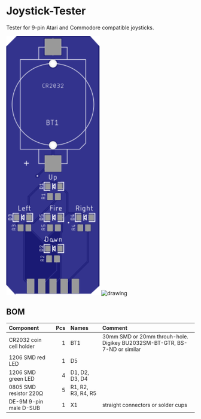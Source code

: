 
# Joystick-Tester
 Tester for 9-pin Atari and Commodore compatible joysticks.
 
 <img src="images/pcb-top.svg" alt="drawing" width="250"/> <img src="images/pcb-bottom.svg" alt="drawing" width="250"/>
 
## BOM
 |Component|Pcs |Names|Comment|
 |:--------|---:|:---|:------|
 | CR2032 coin cell holder | 1 | BT1 | 30mm SMD or 20mm throuh-hole. Digikey BU2032SM-BT-GTR, BS-7-ND or similar|
 | 1206 SMD red LED | 1 | D5 | |
 | 1206 SMD green LED | 4 | D1, D2, D3, D4 | |
 | 0805 SMD resistor 220Ω | 5 | R1, R2, R3, R4, R5 ||
 | DE-9M 9-pin male D-SUB | 1 | X1 |straight connectors or solder cups |

